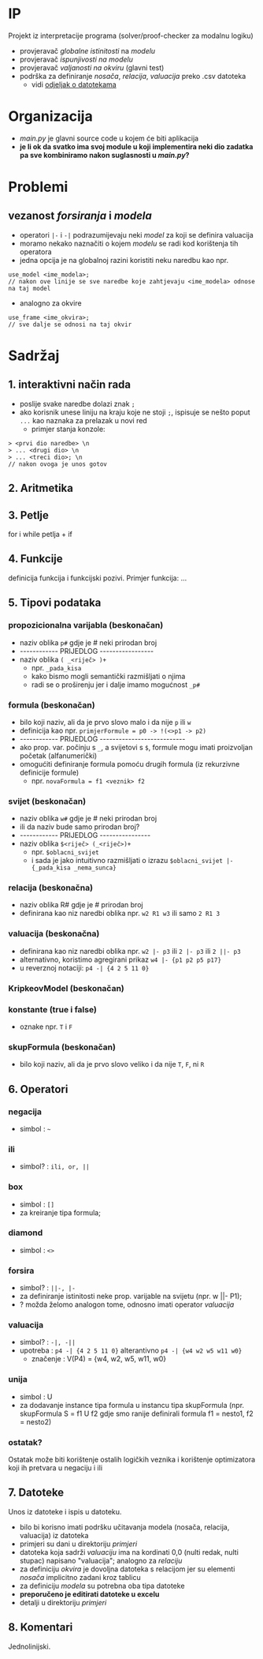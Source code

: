 # IP
Projekt iz interpretacije programa (solver/proof-checker za modalnu logiku)
* provjeravač *globalne istinitosti* na *modelu*
* provjeravač *ispunjivosti na modelu*
* provjeravač *valjanosti na okviru* (glavni test)
* podrška za definiranje *nosača*, *relacija*, *valuacija* preko .csv datoteka
	* vidi [odjeljak o datotekama](#7-datoteke)

# Organizacija

* *main.py* je glavni source code u kojem će biti aplikacija
* **je li ok da svatko ima svoj module u koji implementira neki dio zadatka pa sve kombiniramo nakon suglasnosti u *main.py*?**

# Problemi

## vezanost *forsiranja* i *modela*
* operatori `|-` i `-|` podrazumijevaju neki *model* za koji se definira valuacija
* moramo nekako naznačiti o kojem *modelu* se radi kod korištenja tih operatora
* jedna opcija je na globalnoj razini koristiti neku naredbu kao npr. 
```
use_model <ime_modela>;
// nakon ove linije se sve naredbe koje zahtjevaju <ime_modela> odnose na taj model
```
* analogno za okvire
```
use_frame <ime_okvira>;
// sve dalje se odnosi na taj okvir
``` 

# Sadržaj

## 1. interaktivni način rada
* poslije svake naredbe dolazi znak `;`
* ako korisnik unese liniju na kraju koje ne stoji `;`, ispisuje se nešto poput `...` kao naznaka za prelazak u novi red
	* primjer stanja konzole: 
```
> <prvi dio naredbe> \n
> ... <drugi dio> \n
> ... <treci dio>; \n
// nakon ovoga je unos gotov
```

## 2. Aritmetika

## 3. Petlje 
for i while petlja + if

## 4. Funkcije
definicija funkcija i funkcijski pozivi. Primjer funkcija: ... 

## 5. Tipovi podataka
### propozicionalna varijabla (beskonačan)
* naziv oblika `p#` gdje je # neki prirodan broj
* ------------ PRIJEDLOG -----------------
* naziv oblika `( _<riječ> )+ `
	* npr. `_pada_kisa` 
	* kako bismo mogli semantički razmišljati o njima
	* radi se o proširenju jer i dalje imamo mogućnost `_p#`

### formula (beskonačan)
* bilo koji naziv, ali da je prvo slovo malo i da nije `p` ili `w`
* definicija kao npr. `primjerFormule = p0 -> !(<>p1 -> p2)`
* ------------ PRIJEDLOG ---------------------------
* ako prop. var. počinju s `_`, a svijetovi s `$`, formule mogu imati proizvoljan početak (alfanumerički)
* omogućiti definiranje formula pomoću drugih formula (iz rekurzivne definicije formule)
	* npr. `novaFormula = f1 <veznik> f2`

### svijet (beskonačan)
* naziv oblika `w#` gdje je # neki prirodan broj
* ili da naziv bude samo prirodan broj?
* ------------ PRIJEDLOG ----------------
* naziv oblika `$<riječ> (_<riječ>)+`
	* npr. `$oblacni_svijet`
	* i sada je  jako intuitivno razmišljati o izrazu `$oblacni_svijet |- {_pada_kisa _nema_sunca}` 

### relacija (beskonačna)
* naziv oblika R# gdje je # prirodan broj
* definirana kao niz naredbi oblika npr. `w2 R1 w3` ili samo `2 R1 3`

### valuacija (beskonačna)
* definirana kao niz naredbi oblika npr. `w2 |- p3` ili `2 |- p3` ili `2 ||- p3`
* alternativno, koristimo agregirani prikaz `w4 |- {p1 p2 p5 p17}` 
* u reverznoj notaciji: `p4 -| {4 2 5 11 0}`

### KripkeovModel (beskonačan)

### konstante (true i false)
* oznake npr. `T` i `F`

### skupFormula (beskonačan)
* bilo koji naziv, ali da je prvo slovo veliko i da nije `T`, `F`, ni `R`

## 6. Operatori

### negacija
* simbol : `~`

### ili
* simbol? : `ili, or, ||`

### box
* simbol : `[]`
* za kreiranje tipa formula;

### diamond 
* simbol : `<>`

### forsira
* simbol? : `||-, |-`
* za definiranje istinitosti neke prop. varijable na svijetu (npr. w ||- P1);
* ? možda želomo analogon tome, odnosno imati operator *valuacija*
  
### valuacija
* simbol? : `-|, -||`
* upotreba : `p4 -| {4 2 5 11 0}` alterantivno `p4 -| {w4 w2 w5 w11 w0}` 
	* značenje : V(P4) = {w4, w2, w5, w11, w0}

### unija
* simbol : U
* za dodavanje instance tipa formula u instancu tipa skupFormula (npr. skupFormula S = f1 U f2 gdje smo ranije definirali formula f1 = nesto1, f2 = nesto2)

### ostatak?
Ostatak može biti korištenje ostalih logičkih veznika i korištenje optimizatora koji ih pretvara u negaciju i ili

## 7. Datoteke
Unos iz datoteke i ispis u datoteku.
* bilo bi korisno imati podršku učitavanja modela (nosača, relacija, valuacija) iz datoteka
* primjeri su dani u direktoriju *primjeri*
* datoteka koja sadrži *valuaciju* ima na kordinati 0,0 (nulti redak, nulti stupac) napisano "valuacija"; analogno za *relaciju*
* za definiciju *okvira* je dovoljna datoteka s relacijom jer su elementi *nosača* implicitno zadani kroz tablicu
* za definiciju *modela* su potrebna oba tipa datoteke
* **preporučeno je editirati datoteke u excelu**
* detalji u direktoriju *primjeri*

## 8. Komentari
Jednolinijski.
